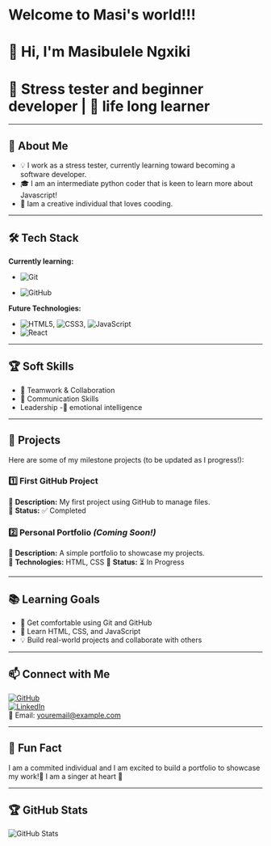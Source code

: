 # Welcome to Masi's world!!!
# 👋 Hi, I'm Masibulele Ngxiki

# 🌱 Stress tester and beginner developer | 🚀 life long learner

---

## 🎯 About Me

- 💡 I work as a stress tester, currently learning toward becoming a software developer.
- 🎓 I am an intermediate python coder that is keen to learn more about Javascript!
- 🤖 Iam a creative individual that loves cooding.


---

## 🛠️ Tech Stack

**Currently learning:**

- ![Git](https://img.shields.io/badge/-Git-F05032?style=flat&logo=git&logoColor=white)

- ![GitHub](https://img.shields.io/badge/-GitHub-181717?style=flat-circle&logo=github)

**Future Technologies:**

- ![HTML5](https://img.shields.io/badge/-HTML5-black?style=flat-circle&logo=html5&logoColor=white), ![CSS3](https://img.shields.io/badge/-CSS3-black?style=flat-circle&logo=css3), ![JavaScript](https://img.shields.io/badge/-JavaScript-black?style=flat-circle&logo=javascript)
- ![React](https://img.shields.io/badge/-React-black?style=flat-circle&logo=react)

---

## 🏆 Soft Skills

- 💏 Teamwork & Collaboration
- 📢 Communication Skills
- Leadership
-🎈 emotional intelligence

---

## 📌 Projects

Here are some of my milestone projects (to be updated as I progress!):

### **1️⃣ First GitHub Project**

🔹 **Description:** My first project using GitHub to manage files.  
🔹 **Status:** ✅ Completed

### **2️⃣ Personal Portfolio** _(Coming Soon!)_

🔹 **Description:** A simple portfolio to showcase my projects.  
🔹 **Technologies:** HTML, CSS
🔹 **Status:** ⏳ In Progress

---

## 📚 Learning Goals

- 🚀 Get comfortable using Git and GitHub
- 🎨 Learn HTML, CSS, and JavaScript
- 💡 Build real-world projects and collaborate with others

---

## 📫 Connect with Me

[![GitHub](https://img.shields.io/badge/-GitHub-181717?style=flat&logo=github&logoColor=white)](https://github.com/yourusername)  
[![LinkedIn](https://img.shields.io/badge/-LinkedIn-blue?style=flat&logo=linkedin&logoColor=white)](https://linkedin.com/in/yourprofile)  
📧 Email: [youremail@example.com](mailto:youremail@example.com)

---

## 🚀 Fun Fact

I am a commited individual and I am excited to build a portfolio to showcase my work!📒
I am a singer at heart 🎵

---

## 🏆 GitHub Stats

![GitHub Stats](https://github-readme-stats.vercel.app/api?username=yourusername&show_icons=true&theme=radical)
